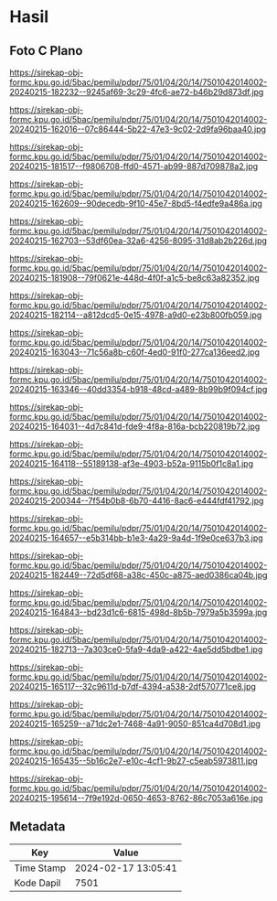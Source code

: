 # Hasil

## Foto C Plano

https://sirekap-obj-formc.kpu.go.id/5bac/pemilu/pdpr/75/01/04/20/14/7501042014002-20240215-182232--9245af69-3c29-4fc6-ae72-b46b29d873df.jpg

https://sirekap-obj-formc.kpu.go.id/5bac/pemilu/pdpr/75/01/04/20/14/7501042014002-20240215-162016--07c86444-5b22-47e3-9c02-2d9fa96baa40.jpg

https://sirekap-obj-formc.kpu.go.id/5bac/pemilu/pdpr/75/01/04/20/14/7501042014002-20240215-181517--f9806708-ffd0-4571-ab99-887d709878a2.jpg

https://sirekap-obj-formc.kpu.go.id/5bac/pemilu/pdpr/75/01/04/20/14/7501042014002-20240215-162609--90decedb-9f10-45e7-8bd5-f4edfe9a486a.jpg

https://sirekap-obj-formc.kpu.go.id/5bac/pemilu/pdpr/75/01/04/20/14/7501042014002-20240215-162703--53df60ea-32a6-4256-8095-31d8ab2b226d.jpg

https://sirekap-obj-formc.kpu.go.id/5bac/pemilu/pdpr/75/01/04/20/14/7501042014002-20240215-181908--79f0621e-448d-4f0f-a1c5-be8c63a82352.jpg

https://sirekap-obj-formc.kpu.go.id/5bac/pemilu/pdpr/75/01/04/20/14/7501042014002-20240215-182114--a812dcd5-0e15-4978-a9d0-e23b800fb059.jpg

https://sirekap-obj-formc.kpu.go.id/5bac/pemilu/pdpr/75/01/04/20/14/7501042014002-20240215-163043--71c56a8b-c60f-4ed0-91f0-277ca136eed2.jpg

https://sirekap-obj-formc.kpu.go.id/5bac/pemilu/pdpr/75/01/04/20/14/7501042014002-20240215-163346--40dd3354-b918-48cd-a489-8b99b9f094cf.jpg

https://sirekap-obj-formc.kpu.go.id/5bac/pemilu/pdpr/75/01/04/20/14/7501042014002-20240215-164031--4d7c841d-fde9-4f8a-816a-bcb220819b72.jpg

https://sirekap-obj-formc.kpu.go.id/5bac/pemilu/pdpr/75/01/04/20/14/7501042014002-20240215-164118--55189138-af3e-4903-b52a-9115b0f1c8a1.jpg

https://sirekap-obj-formc.kpu.go.id/5bac/pemilu/pdpr/75/01/04/20/14/7501042014002-20240215-200344--7f54b0b8-6b70-4416-8ac6-e444fdf41792.jpg

https://sirekap-obj-formc.kpu.go.id/5bac/pemilu/pdpr/75/01/04/20/14/7501042014002-20240215-164657--e5b314bb-b1e3-4a29-9a4d-1f9e0ce637b3.jpg

https://sirekap-obj-formc.kpu.go.id/5bac/pemilu/pdpr/75/01/04/20/14/7501042014002-20240215-182449--72d5df68-a38c-450c-a875-aed0386ca04b.jpg

https://sirekap-obj-formc.kpu.go.id/5bac/pemilu/pdpr/75/01/04/20/14/7501042014002-20240215-164843--bd23d1c6-6815-498d-8b5b-7979a5b3599a.jpg

https://sirekap-obj-formc.kpu.go.id/5bac/pemilu/pdpr/75/01/04/20/14/7501042014002-20240215-182713--7a303ce0-5fa9-4da9-a422-4ae5dd5bdbe1.jpg

https://sirekap-obj-formc.kpu.go.id/5bac/pemilu/pdpr/75/01/04/20/14/7501042014002-20240215-165117--32c9611d-b7df-4394-a538-2df570771ce8.jpg

https://sirekap-obj-formc.kpu.go.id/5bac/pemilu/pdpr/75/01/04/20/14/7501042014002-20240215-165259--a71dc2e1-7468-4a91-9050-851ca4d708d1.jpg

https://sirekap-obj-formc.kpu.go.id/5bac/pemilu/pdpr/75/01/04/20/14/7501042014002-20240215-165435--5b16c2e7-e10c-4cf1-9b27-c5eab5973811.jpg

https://sirekap-obj-formc.kpu.go.id/5bac/pemilu/pdpr/75/01/04/20/14/7501042014002-20240215-195614--7f9e192d-0650-4653-8762-86c7053a616e.jpg


## Metadata

| Key        | Value               |
| ---------- | ------------------- |
| Time Stamp | 2024-02-17 13:05:41 |
| Kode Dapil | 7501                |



